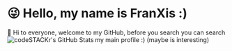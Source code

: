 # 😜 Hello, my name is FranXis :)

🥳 Hi to everyone, welcome to my GitHub, before you search you can search my main profile :) (maybe is interesting)
  <img align="left" alt="codeSTACKr's GitHub Stats" src="https://github-readme-stats.codestackr.vercel.app/api?username=FranXiss&show_icons=true&hide_border=true" />

